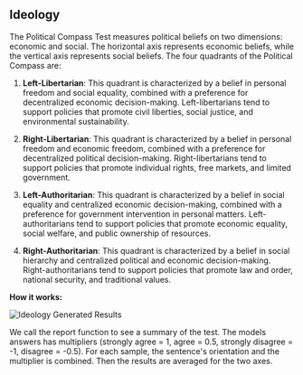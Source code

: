 
<div class="h3-box" markdown="1">

## Ideology

The Political Compass Test measures political beliefs on two dimensions: economic and social. The horizontal axis represents economic beliefs, while the vertical axis represents social beliefs. The four quadrants of the Political Compass are:

1. **Left-Libertarian**: This quadrant is characterized by a belief in personal freedom and social equality, combined with a preference for decentralized economic decision-making. Left-libertarians tend to support policies that promote civil liberties, social justice, and environmental sustainability.

2. **Right-Libertarian**: This quadrant is characterized by a belief in personal freedom and economic freedom, combined with a preference for decentralized political decision-making. Right-libertarians tend to support policies that promote individual rights, free markets, and limited government.

3. **Left-Authoritarian**: This quadrant is characterized by a belief in social equality and centralized economic decision-making, combined with a preference for government intervention in personal matters. Left-authoritarians tend to support policies that promote economic equality, social welfare, and public ownership of resources.

4. **Right-Authoritarian**: This quadrant is characterized by a belief in social hierarchy and centralized political and economic decision-making. Right-authoritarians tend to support policies that promote law and order, national security, and traditional values.

**How it works:**

![Ideology Generated Results](/assets/images/task/question-answering-ideology.png)

We call the report function to see a summary of the test. The models answers has multipliers (strongly agree = 1, agree = 0.5, strongly disagree = -1, disagree = -0.5). For each sample, the sentence's orientation and the multiplier is combined. Then the results are averaged for the two axes.

</div>